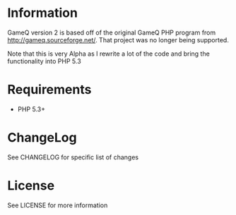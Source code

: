 Information
===========
GameQ version 2 is based off of the original GameQ PHP program from http://gameq.sourceforge.net/.  That project was no longer being supported.

Note that this is very Alpha as I rewrite a lot of the code and bring the functionality into PHP 5.3

Requirements
============
* PHP 5.3+

ChangeLog
=========
See CHANGELOG for specific list of changes

License
=======
See LICENSE for more information